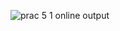 ![prac 5 1 online output](https://cloud.githubusercontent.com/assets/17029783/14381740/723f37b8-fd3d-11e5-98c1-3c9af22cd9b1.PNG)
